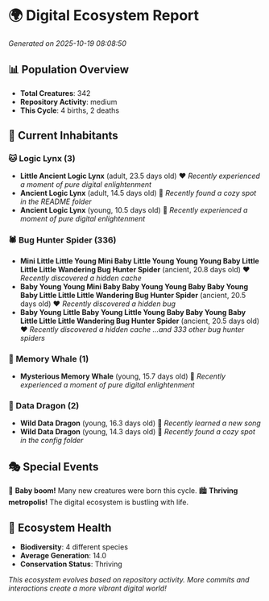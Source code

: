 # 🌍 Digital Ecosystem Report
*Generated on 2025-10-19 08:08:50*

## 📊 Population Overview
- **Total Creatures**: 342
- **Repository Activity**: medium
- **This Cycle**: 4 births, 2 deaths

## 👥 Current Inhabitants

### 🐱 Logic Lynx (3)
- **Little Ancient Logic Lynx** (adult, 23.5 days old) ❤️
  *Recently experienced a moment of pure digital enlightenment*
- **Ancient Logic Lynx** (adult, 14.5 days old) 💛
  *Recently found a cozy spot in the README folder*
- **Ancient Logic Lynx** (young, 10.5 days old) 💚
  *Recently experienced a moment of pure digital enlightenment*

### 🕷️ Bug Hunter Spider (336)
- **Mini Little Little Young Mini Baby Little Young Young Young Baby Little Little Little Wandering Bug Hunter Spider** (ancient, 20.8 days old) ❤️
  *Recently discovered a hidden cache*
- **Baby Young Young Mini Baby Baby Young Young Baby Baby Young Baby Little Little Little Wandering Bug Hunter Spider** (ancient, 20.5 days old) ❤️
  *Recently discovered a hidden bug*
- **Baby Young Little Baby Young Little Young Baby Baby Young Baby Little Little Little Wandering Bug Hunter Spider** (ancient, 20.5 days old) ❤️
  *Recently discovered a hidden cache*
  *...and 333 other bug hunter spiders*

### 🐋 Memory Whale (1)
- **Mysterious Memory Whale** (young, 15.7 days old) 💚
  *Recently experienced a moment of pure digital enlightenment*

### 🐉 Data Dragon (2)
- **Wild Data Dragon** (young, 16.3 days old) 💚
  *Recently learned a new song*
- **Wild Data Dragon** (young, 14.3 days old) 💚
  *Recently found a cozy spot in the config folder*

## 🎭 Special Events

🎉 **Baby boom!** Many new creatures were born this cycle.
🏙️ **Thriving metropolis!** The digital ecosystem is bustling with life.

## 🔬 Ecosystem Health
- **Biodiversity**: 4 different species
- **Average Generation**: 14.0
- **Conservation Status**: Thriving

*This ecosystem evolves based on repository activity. More commits and interactions create a more vibrant digital world!*
